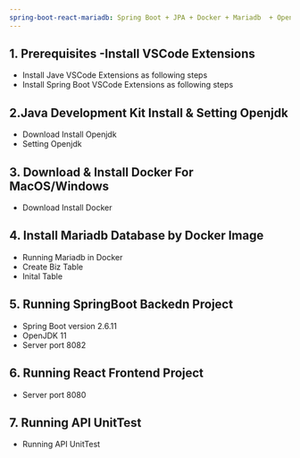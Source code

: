 ```yaml
---
spring-boot-react-mariadb: Spring Boot + JPA + Docker + Mariadb  + Openjdk + Maven+ MacOS in  Visual Studio Code 
---
```


## 1. Prerequisites -Install VSCode Extensions
* Install Jave VSCode Extensions as following steps
* Install Spring Boot VSCode Extensions as following steps

## 2.Java Development Kit Install & Setting Openjdk
* Download Install Openjdk
* Setting Openjdk

## 3. Download & Install Docker For MacOS/Windows
* Download Install Docker

## 4. Install Mariadb Database by Docker Image
*  Running Mariadb in Docker
*  Create Biz Table
*  Inital Table


## 5. Running SpringBoot Backedn Project 
* Spring Boot version 2.6.11 
* OpenJDK 11
* Server port 8082


## 6. Running React Frontend Project 
* Server port 8080

## 7. Running API UnitTest   
*  Running API UnitTest
